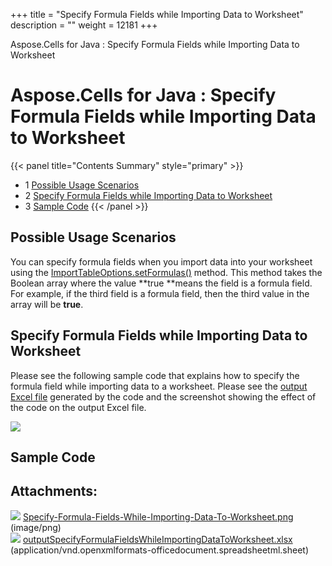+++
title = "Specify Formula Fields while Importing Data to Worksheet" 
description = "" 
weight = 12181 
+++

Aspose.Cells for Java : Specify Formula Fields while Importing Data to Worksheet  

# Aspose.Cells for Java : Specify Formula Fields while Importing Data to Worksheet


{{< panel title="Contents Summary" style="primary" >}}
*   1 [Possible Usage Scenarios](#SpecifyFormulaFieldswhileImportingDatatoWorksheet-PossibleUsageScenarios)
*   2 [Specify Formula Fields while Importing Data to Worksheet](#SpecifyFormulaFieldswhileImportingDatatoWorksheet-SpecifyFormulaFieldswhileImportingDatatoWorksheet)
*   3 [Sample Code](#SpecifyFormulaFieldswhileImportingDatatoWorksheet-SampleCode)
{{< /panel >}}
 

## Possible Usage Scenarios

You can specify formula fields when you import data into your worksheet using the [ImportTableOptions.setFormulas()](https://apireference.aspose.com/java/cells/com.aspose.cells/importtableoptions#IsFormulas) method. This method takes the Boolean array where the value **true **means the field is a formula field. For example, if the third field is a formula field, then the third value in the array will be **true**. 

## Specify Formula Fields while Importing Data to Worksheet

Please see the following sample code that explains how to specify the formula field while importing data to a worksheet. Please see the [output Excel file](https://docs2.aspose.com/cells/java/attachments/61542118/61767850.xlsx) generated by the code and the screenshot showing the effect of the code on the output Excel file.

![](https://docs2.aspose.com/cells/java/attachments/61542118/61767849.png)

## Sample Code

## Attachments:

![](https://docs2.aspose.com/cells/java/images/icons/bullet_blue.gif) [Specify-Formula-Fields-While-Importing-Data-To-Worksheet.png](https://docs2.aspose.com/cells/java/attachments/61542118/61767849.png) (image/png)  
![](https://docs2.aspose.com/cells/java/images/icons/bullet_blue.gif) [outputSpecifyFormulaFieldsWhileImportingDataToWorksheet.xlsx](https://docs2.aspose.com/cells/java/attachments/61542118/61767850.xlsx) (application/vnd.openxmlformats-officedocument.spreadsheetml.sheet)  

